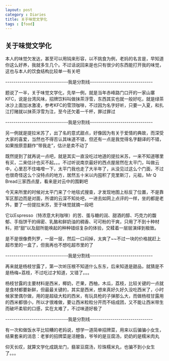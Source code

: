 ```yaml
---
layout: post
category : Diaries
title: 关于味觉文学化
tags : [food]
---
```

## 关于味觉文学化 ##

本人的味觉欠发达，甚至可以用钝来形容，以不挑食为例，老妈的名言是，早知道你这么好养，我就多生几个。不过话说回来是也只有很少的东西能打开我的味觉，这也与本人的饮食结构比较单一有关吧

 

-------------------------------我是分割线-------------------------------

 

题说了一半，关于味觉文学化，先举一例，就是当年赤峰路门口开的一家山寨KFC，说是台湾风味，招牌饮料叫做抹茶浮雪，东西其实也就一般好吃，就是绿茶冰沙上面加冰激凌，参考KFC的雪顶咖啡，不过因为名字好听，只要一入夏，和扎江打赌就以抹茶浮雪为注，至今还欠着一千杯，罪过罪过

 

-------------------------------我是分割线-------------------------------

 

另一例就是提拉米苏了，出了名的意式甜点，好像因为有关于爱情的典故，而深受大家的喜爱，当然也不得否认其味道不错，但还有一点是我觉得名字翻译的不错，如果按原意翻作“带我走”，估计是卖不动了

 

既然提到了就再说一点吧，就是其实一直没吃过地道的提拉米苏，一来不知道哪里有买，二来估计也买不起。。。不过听说南京最好的西点屋居然在太平门，叫做云中，心里忍不住咯噔一下，太平门我也走了大半年了，从没见过这么个门面，不过也很奇怪这么个没特点的地方，居然五十米以内囤积了克里斯汀，元祖，Mr Q Bread三家西点屋，看来是对云中的围剿吧

 

今天来所里的时候对太平门来了个地毯式搜查，才发现地图上标反了位置，不是靠军区那边而是对面，所谓的云深不知处吧，一进去如网上点评的一样，坐的都是老外，要了一份提拉米苏，至于味觉就摘一段吧

 

它以Espresso（特浓意大利咖啡）的苦、蛋与糖的润、甜酒的醇、巧克力的馥郁、手指饼干的绵密、乳酪和鲜奶油的稠香、可可粉的干爽，只用了不到十种材料，把“甜”以及甜所能唤起的种种错综复杂的体验，交糅着一层层演绎到极致。

 

是不是很像费列罗，一层一层，然后一口闷掉，太爽了~~不过一块的价格就赶上超市里的一盒了，但我再也不想吃超市里的了

-------------------------------我是分割线-------------------------------

 

再来就是杨枝甘露了，第一次听压根不知道什么东东，后来知道是甜品，就猜是不是杨梅+荔枝，不过吃过才知道，又错了。。。

 

杨枝甘露的主要材料是西米，椰奶，芒果，西柚，木瓜，荔枝，比较关键的一点就是食材都要新鲜，但最最关键的，其实是西米，想来真好久好久没吃西米了，小时候家里偶尔做，用的是超级大粒的西米，有玩具枪的子弹那么大，而做杨枝甘露用的西米都很小，所以才很难做，要让西米粒粒分开而不结成团，又不能让西米带生而破坏柔软的口感，实在太难了，不过味道好极了

 

-------------------------------我是分割线-------------------------------

 

有一次和做饭水平比较糟的老妈说，想学一道简单招牌菜，用来以后骗骗小女生，结果套来的消息：老爹的招牌菜是活鲤鱼，爷爷的是豆腐汤，奶奶的是糯米肉丸

 

仰天长叹，就算文学化成跳龙门，翡翠豆腐汤，珍珠糯米丸，也骗不到小女生了。。。
